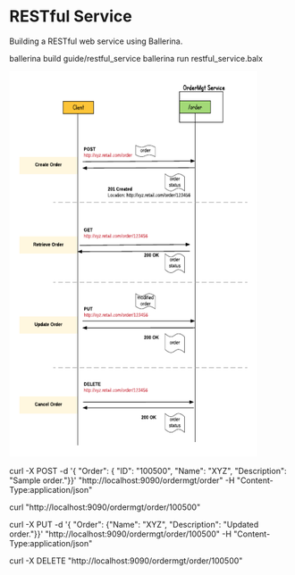 # RESTful Service 

Building a RESTful web service using Ballerina. 



ballerina build guide/restful_service
ballerina run restful_service.balx 


<img src="images/restful_service.png" width="443" height="691" title="Order Management Service">


curl -X POST -d '{ "Order": { "ID": "100500", "Name": "XYZ", "Description": "Sample order."}}'  "http://localhost:9090/ordermgt/order" -H "Content-Type:application/json"

curl "http://localhost:9090/ordermgt/order/100500" 

curl -X PUT -d '{ "Order": {"Name": "XYZ", "Description": "Updated order."}}'  "http://localhost:9090/ordermgt/order/100500" -H "Content-Type:application/json"


curl -X DELETE "http://localhost:9090/ordermgt/order/100500"
